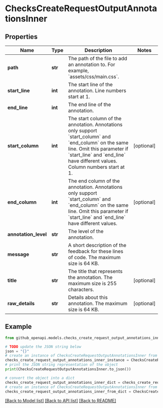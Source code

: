 # ChecksCreateRequestOutputAnnotationsInner


## Properties

Name | Type | Description | Notes
------------ | ------------- | ------------- | -------------
**path** | **str** | The path of the file to add an annotation to. For example, &#x60;assets/css/main.css&#x60;. | 
**start_line** | **int** | The start line of the annotation. Line numbers start at 1. | 
**end_line** | **int** | The end line of the annotation. | 
**start_column** | **int** | The start column of the annotation. Annotations only support &#x60;start_column&#x60; and &#x60;end_column&#x60; on the same line. Omit this parameter if &#x60;start_line&#x60; and &#x60;end_line&#x60; have different values. Column numbers start at 1. | [optional] 
**end_column** | **int** | The end column of the annotation. Annotations only support &#x60;start_column&#x60; and &#x60;end_column&#x60; on the same line. Omit this parameter if &#x60;start_line&#x60; and &#x60;end_line&#x60; have different values. | [optional] 
**annotation_level** | **str** | The level of the annotation. | 
**message** | **str** | A short description of the feedback for these lines of code. The maximum size is 64 KB. | 
**title** | **str** | The title that represents the annotation. The maximum size is 255 characters. | [optional] 
**raw_details** | **str** | Details about this annotation. The maximum size is 64 KB. | [optional] 

## Example

```python
from github_openapi.models.checks_create_request_output_annotations_inner import ChecksCreateRequestOutputAnnotationsInner

# TODO update the JSON string below
json = "{}"
# create an instance of ChecksCreateRequestOutputAnnotationsInner from a JSON string
checks_create_request_output_annotations_inner_instance = ChecksCreateRequestOutputAnnotationsInner.from_json(json)
# print the JSON string representation of the object
print(ChecksCreateRequestOutputAnnotationsInner.to_json())

# convert the object into a dict
checks_create_request_output_annotations_inner_dict = checks_create_request_output_annotations_inner_instance.to_dict()
# create an instance of ChecksCreateRequestOutputAnnotationsInner from a dict
checks_create_request_output_annotations_inner_from_dict = ChecksCreateRequestOutputAnnotationsInner.from_dict(checks_create_request_output_annotations_inner_dict)
```
[[Back to Model list]](../README.md#documentation-for-models) [[Back to API list]](../README.md#documentation-for-api-endpoints) [[Back to README]](../README.md)



